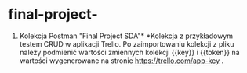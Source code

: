 # final-project-


1. Kolekcja Postman "Final Project SDA"*
*Kolekcja z przykładowym testem CRUD w aplikacji Trello. 
Po zaimportowaniu kolekcji z pliku należy podmienić wartości zmiennych kolekcji {{key}} i {{token}} na wartości wygenerowane na stronie https://trello.com/app-key .
